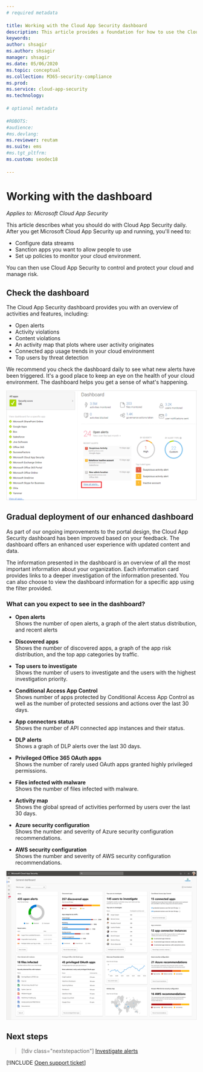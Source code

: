 ```yaml
---
# required metadata

title: Working with the Cloud App Security dashboard
description: This article provides a foundation for how to use the Cloud App Security dashboard.
keywords:
author: shsagir
ms.author: shsagir
manager: shsagir
ms.date: 05/06/2020
ms.topic: conceptual
ms.collection: M365-security-compliance
ms.prod:
ms.service: cloud-app-security
ms.technology:

# optional metadata

#ROBOTS:
#audience:
#ms.devlang:
ms.reviewer: reutam
ms.suite: ems
#ms.tgt_pltfrm:
ms.custom: seodec18

---
```

# Working with the dashboard

*Applies to: Microsoft Cloud App Security*

This article describes what you should do with Cloud App Security daily.  After you get Microsoft Cloud App Security up and running, you'll need to:

- Configure data streams
- Sanction apps you want to allow people to use
- Set up policies to monitor your cloud environment.

You can then use Cloud App Security to control and protect your cloud and manage risk.

## Check the dashboard

The Cloud App Security dashboard provides you with an overview of activities and features, including:

- Open alerts
- Activity violations
- Content violations
- An activity map that plots where user activity originates
- Connected app usage trends in your cloud environment
- Top users by threat detection

We recommend you check the dashboard daily to see what new alerts have been triggered. It's a good place to keep an eye on the health of your cloud environment. The dashboard helps you get a sense of what's happening.

![Cloud App Security dashboard](media/dashboard.png "dashboard")

## Gradual deployment of our enhanced dashboard

As part of our ongoing improvements to the portal design, the Cloud App Security dashboard has been improved based on your feedback. The dashboard offers an enhanced user experience with updated content and data.

The information presented in the dashboard is an overview of all the most important information about your organization. Each information card provides links to a deeper investigation of the information presented. You can also choose to view the dashboard information for a specific app using the filter provided.

### What can you expect to see in the dashboard?

- **Open alerts**  
Shows the number of open alerts, a graph of the alert status distribution, and recent alerts

- **Discovered apps**  
Shows the number of discovered apps, a graph of the app risk distribution, and the top app categories by traffic.
- **Top users to investigate**  
Shows the number of users to investigate and the users with the highest investigation priority.
- **Conditional Access App Control**  
Shows number of apps protected by Conditional Access App Control as well as the number of protected sessions and actions over the last 30 days.
- **App connectors status**  
Shows the number of API connected app instances and their status.
- **DLP alerts**  
Shows a graph of DLP alerts over the last 30 days.
- **Privileged Office 365 OAuth apps**  
Shows the number of rarely used OAuth apps granted highly privileged permissions.
- **Files infected with malware**  
Shows the number of files infected with malware.
- **Activity map**  
Shows the global spread of activities performed by users over the last 30 days.
- **Azure security configuration**  
Shows the number and severity of Azure security configuration recommendations.
- **AWS security configuration**  
Shows the number and severity of AWS security configuration recommendations.

![Cloud App Security dashboard](media/dashboard-enhanced.png)

## Next steps

> [!div class="nextstepaction"]
> [Investigate alerts](investigate.md)

[!INCLUDE [Open support ticket](includes/support.md)]

